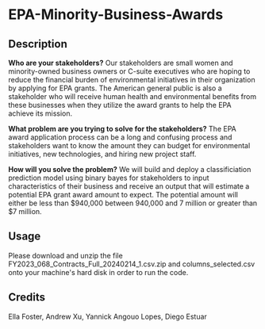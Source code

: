 # EPA-Minority-Business-Awards

## Description

**Who are your stakeholders?**
Our stakeholders are small women and minority-owned business owners or C-suite executives who are hoping to reduce the financial burden of environmental initiatives in their organization by applying for EPA grants. The American general public is also a stakeholder who will receive human health and environmental benefits from these businesses when they utilize the award grants to help the EPA achieve its mission. 

**What problem are you trying to solve for the stakeholders?**
The EPA award application process can be a long and confusing process and stakeholders want to know the amount they can budget for environmental initiatives, new technologies, and hiring new project staff.

**How will you solve the problem?**
We will build and deploy a classificiation prediction model using binary bayes for stakeholders to input characteristics of their business and receive an output that will estimate a potential EPA grant award amount to expect. The potential amount will either be less than $940,000 between 940,000 and 7 million or greater than $7 million.

## Usage
Please download and unzip the file FY2023_068_Contracts_Full_20240214_1.csv.zip and columns_selected.csv onto your machine's hard disk in order to run the code. 

## Credits
Ella Foster, Andrew Xu, Yannick Angouo Lopes, Diego Estuar
